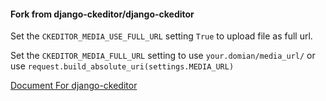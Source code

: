 #### Fork from django-ckeditor/django-ckeditor

Set the `CKEDITOR_MEDIA_USE_FULL_URL` setting `True` to upload file as full url.

Set the `CKEDITOR_MEDIA_FULL_URL` setting to use ``your.domian/media_url/`` or use `request.build_absolute_uri(settings.MEDIA_URL)`

[Document For django-ckeditor](/CKEDITOR_README.rst)
